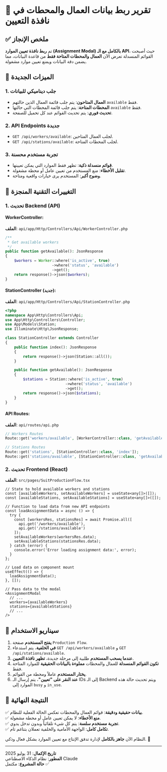 # 🎉 تقرير ربط بيانات العمال والمحطات في نافذة التعيين

## ✅ ملخص الإنجاز
تم **ربط نافذة تعيين الموارد (Assignment Modal) بالكامل مع الـ API**، حيث أصبحت القوائم المنسدلة تعرض الآن **العمال والمحطات المتاحة فقط** من قاعدة البيانات، مما يضمن دقة البيانات ويمنع تعيين موارد مشغولة.

## 🎯 الميزات الجديدة

### 1. **جلب ديناميكي للبيانات**
-   **العمال المتاحون**: يتم جلب قائمة العمال الذين حالتهم `available` فقط.
-   **المحطات المتاحة**: يتم جلب قائمة المحطات التي حالتها `available` فقط.
-   **تحديث فوري**: يتم تحديث القوائم عند كل تحميل للصفحة.

### 2. **API Endpoints جديدة**
-   `GET /api/workers/available`: لجلب العمال المتاحين.
-   `GET /api/stations/available`: لجلب المحطات المتاحة.

### 3. **تجربة مستخدم محسنة**
-   **قوائم منسدلة ذكية**: تظهر فقط الموارد التي يمكن تعيينها.
-   **تقليل الأخطاء**: منع المستخدم من تعيين عامل أو محطة مشغولة.
-   **وضوح أكبر**: المستخدم يرى خيارات واقعية ومتاحة.

## 🔧 التغييرات التقنية المنجزة

### 1. **تحديث Backend (API)**

#### **WorkerController:**
**الملف**: `api/app/Http/Controllers/Api/WorkerController.php`

```php
/**
 * Get available workers
 */
public function getAvailable(): JsonResponse
{
    $workers = Worker::where('is_active', true)
                     ->where('status', 'available')
                     ->get();
    return response()->json($workers);
}
```

#### **StationController (جديد):**
**الملف**: `api/app/Http/Controllers/Api/StationController.php`

```php
<?php
namespace App\Http\Controllers\Api;
use App\Http\Controllers\Controller;
use App\Models\Station;
use Illuminate\Http\JsonResponse;

class StationController extends Controller
{
    public function index(): JsonResponse
    {
        return response()->json(Station::all());
    }

    public function getAvailable(): JsonResponse
    {
        $stations = Station::where('is_active', true)
                           ->where('status', 'available')
                           ->get();
        return response()->json($stations);
    }
}
```

#### **API Routes:**
**الملف**: `api/routes/api.php`

```php
// Workers Routes
Route::get('workers/available', [WorkerController::class, 'getAvailable']);

// Stations Routes
Route::get('stations', [StationController::class, 'index']);
Route::get('stations/available', [StationController::class, 'getAvailable']);
```

### 2. **تحديث Frontend (React)**

**الملف**: `src/pages/SuitProductionFlow.tsx`

```tsx
// State to hold available workers and stations
const [availableWorkers, setAvailableWorkers] = useState<any[]>([]);
const [availableStations, setAvailableStations] = useState<any[]>([]);

// Function to load data from new API endpoints
const loadAssignmentData = async () => {
  try {
    const [workersRes, stationsRes] = await Promise.all([
      api.get('/workers/available'),
      api.get('/stations/available')
    ]);
    setAvailableWorkers(workersRes.data);
    setAvailableStations(stationsRes.data);
  } catch (error) {
    console.error('Error loading assignment data:', error);
  }
};

// Load data on component mount
useEffect(() => {
  loadAssignmentData();
}, []);

// Pass data to the modal
<AssignmentModal
  // ...
  workers={availableWorkers}
  stations={availableStations}
  // ...
/>
```

## 📱 سيناريو الاستخدام

1.  **يفتح المستخدم** صفحة `Production Flow`.
2.  **في الخلفية**، يتم استدعاء `GET /api/workers/available` و `GET /api/stations/available`.
3.  **عندما يسحب المستخدم** طلبية إلى مرحلة جديدة، **تظهر نافذة التعيين**.
4.  **تكون القوائم المنسدلة** للعمال والمحطات **مملوءة بالبيانات الحقيقية** للموارد المتاحة فقط.
5.  **يختار المستخدم** عاملاً ومحطة من القوائم.
6.  **عند النقر على "تعيين"**، يتم إرسال الـ IDs إلى الـ Backend ويتم تحديث حالة هذه الموارد إلى `busy` و `in_use`.

## 🎉 النتيجة النهائية

✅ **بيانات حقيقية ودقيقة**: قوائم العمال والمحطات تعكس الحالة الفعلية للنظام.  
✅ **منع الأخطاء**: لا يمكن تعيين عامل أو محطة مشغولة.  
✅ **تجربة مستخدم سلسة**: يتم كل شيء تلقائياً وبدون تدخل يدوي.  
✅ **تكامل كامل**: الواجهة الأمامية والخلفية تعملان بتناغم تام.  

النظام الآن **جاهز بالكامل** لإدارة تدفق الإنتاج مع تعيين الموارد بشكل فعال وذكي. 🚀

---

**تاريخ الإكمال**: 31 يوليو 2025  
**المطور**: نظام الذكاء الاصطناعي Claude  
**حالة المشروع**: مكتمل ✅